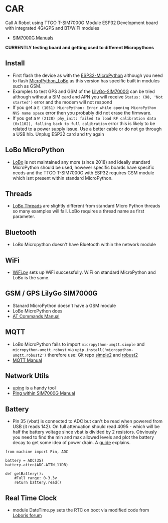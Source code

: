 # CAR
Call A Robot using TTGO T-SIM7000G Module ESP32 Development board with integrated 4G/GPS and BT/WIFI modules
 - [SIM7000G Manuals](https://simcom.ee/documents/?dir=SIM7000x)

**CURRENTLY testing board and getting used to different Micropythons**

## Install
 - First flash the device as with the [ESP32-MicroPython](https://github.com/18684092/ESP32-MicroPython) although you need to flash [MicroPython_LoBo](https://github.com/loboris/MicroPython_ESP32_psRAM_LoBo/wiki/firmwares) as this version has specific built in modules such as GSM.
 - Examples to test GPS and GSM of the [LilyGo-SIM7000G](https://github.com/Xinyuan-LilyGO/LilyGO-T-SIM7000G/tree/master/examples/MicroPython_LoBo) can be tried although without a SIM card and APN you will receive `Status: (98, 'Not started')` error and the modem will not respond
 - If you get a `E (1051) MicroPython: Error while opening MicroPython NVS name space` error then you probably did not erase the firmware.
 - If you get a `W (2128) phy_init: failed to load RF calibration data (0x1102), falling back to full calibration` error this is likely to be related to a power supply issue. Use a better cable or do not go through a USB hib. Unplug ESP32 card and try again

## LoBo MicroPython
- [LoBo](https://github.com/loboris/MicroPython_ESP32_psRAM_LoBo) is not maintained any more (since 2018) and ideally standard MicroPython should be used, however specific boards have specific needs and the TTGO T-SIM7000G with ESP32 requires GSM module which isnt present within standard MicroPython. 

## Threads
- [LoBo Threads](https://github.com/loboris/MicroPython_ESP32_psRAM_LoBo/wiki/thread) are slightly different from standard Micro Python threads so many examples will fail. LoBo requires a thread name as first parameter.

## Bluetooth
- LoBo Micropython doesn't have Bluetooth within the network module

## WiFi
- [WiFi.py](https://github.com/18684092/CAR/blob/main/modules/WiFi.py) sets up WiFi successfully. WiFi on standard MicroPython and LoBo is the same. 

## GSM / GPS LilyGo SIM7000G
- Stanard MicroPython doesn't have a GSM module
- LoBo MicroPython does
- [AT Commands Manual](https://simcom.ee/documents/SIM7000x/SIM7000%20Series_AT%20Command%20Manual_V1.04.pdf)

## MQTT
- LoBo MicroPython fails to import `micropython-umqtt.simple` and `micropython-umqtt.robust` via `upip.install('micropython-umqtt.robust2')` therefore use:
Git repo [simple2](https://github.com/fizista/micropython-umqtt.simple2) and
[robust2](https://github.com/fizista/micropython-umqtt.robust2)
- [MQTT Manual](https://simcom.ee/documents/SIM7000x/SIM7000%20Series_MQTT_Application%20Note_V1.00.pdf)

## Network Utils
- [uping](https://gist.github.com/shawwwn/91cc8979e33e82af6d99ec34c38195fb) is a handy tool
- [Ping within SIM7000G Manual](https://simcom.ee/documents/SIM7000x/SIM7000%20Series_PING_Application%20Note_V1.00.pdf)

## Battery
- Pin 35 (vbat) is connected to ADC but can't be read when powered from USB (it reads 142). On full attenuation should read 4095 - which will be half the battery voltage since vbat is divided by 2 resistors. Obviously you need to find the min and max allowed levels and plot the battery decay to get some idea of power drain. A [guide](https://randomnerdtutorials.com/esp32-esp8266-analog-readings-micropython/) explains.
```
from machine import Pin, ADC

battery = ADC(35)
battery.atten(ADC.ATTN_11DB)

def getBattery():
    #Full range: 0-3.3v
    return battery.read()
```

## Real Time Clock
- module DateTime.py sets the RTC on boot via modified code from [Loboris forum](https://loboris.eu/forum/showthread.php?tid=12)
 